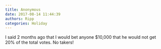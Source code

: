 ```yaml
---
title: Anonymous
date: 2017-08-14 11:44:39
authors: Ripp
categories: Holiday
---
```


 I said 2 months ago that I would bet anyone $10,000 that he would not get 20% of the total votes. No takers!